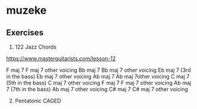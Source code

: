 # muzeke

## Exercises

1. 122 Jazz Chords

https://www.masterguitarists.com/lesson-12

F maj 7
F maj 7 other voicing
Bb maj 7
Bb maj 7 other voicing
Eb maj 7 (3rd in the bass)
Eb maj 7 other voicing
Ab maj 7
Ab maj 7other voicing
C maj 7 (5th in the bass)
C maj 7 other voicing
F maj 7
F maj 7 other voicing
Ab maj 7 (7th in the bass)
Ab maj 7 other voicing
C# maj 7
C# maj 7 other voicing

2. Pentatonic CAGED
